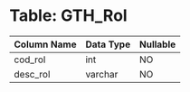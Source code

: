 # Table: GTH_Rol

| Column Name | Data Type | Nullable |
|-------------|-----------|----------|
| cod_rol | int | NO |
| desc_rol | varchar | NO |
